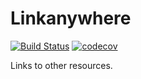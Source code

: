 # Linkanywhere

[![Build Status](https://travis-ci.org/apirobot/linkanywhere.svg?branch=master)](https://travis-ci.org/apirobot/linkanywhere)
[![codecov](https://codecov.io/gh/apirobot/linkanywhere/branch/master/graph/badge.svg)](https://codecov.io/gh/apirobot/linkanywhere)

Links to other resources.
